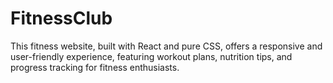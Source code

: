 # FitnessClub
This fitness website, built with React and pure CSS, offers a responsive and user-friendly experience, featuring workout plans, nutrition tips, and progress tracking for fitness enthusiasts.
